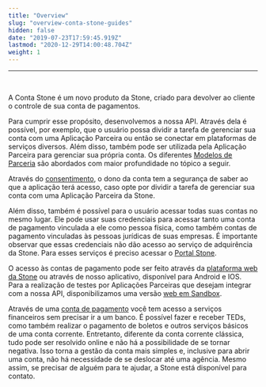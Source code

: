 ```yaml
---
title: "Overview"
slug: "overview-conta-stone-guides"
hidden: false
date: "2019-07-23T17:59:45.919Z"
lastmod: "2020-12-29T14:00:48.704Z"
weight: 1
---
```


---

<br>

A Conta Stone é um novo produto da Stone, criado para devolver ao cliente o controle de sua conta de pagamentos.


Para cumprir esse propósito, desenvolvemos a nossa API. Através dela é possível, por exemplo, que o usuário possa dividir a tarefa de gerenciar sua conta com uma Aplicação Parceira ou então se conectar em plataformas de serviços diversos. Além disso, também pode ser utilizada pela Aplicação Parceira para gerenciar sua própria conta. Os diferentes [Modelos de Parceria](/docs/guias/a-conta-stone/modelos-de-parceria) são abordados com maior profundidade no tópico a seguir.

Através do [consentimento](/docs/guias/integracao/consentimento), o dono da conta tem a segurança de saber ao que a aplicação terá acesso, caso opte por dividir a tarefa de gerenciar sua conta com uma Aplicação Parceira da Stone.


Além disso, também é possível para o usuário acessar todas suas contas no mesmo lugar. Ele pode usar suas credenciais para acessar tanto uma conta de pagamento vinculada a ele como pessoa física, como também contas de pagamento vinculadas às pessoas jurídicas de suas empresas. É importante observar que essas credenciais não dão acesso ao serviço de adquirência da Stone. Para esses serviços é preciso acessar o [Portal Stone](https://portal.stone.com.br/login).

O acesso às contas de pagamento pode ser feito através da [plataforma web da Stone](https://conta.stone.com.br) ou através de nosso aplicativo, disponível para Android e IOS. Para a realização de testes por Aplicações Parceiras que desejam integrar com a nossa API, disponibilizamos uma versão [web em Sandbox](https://sandbox.conta.stone.com.br/).

Através de uma [conta de pagamento](https://www.bcb.gov.br/detalhenoticia/353/noticia) você tem acesso a serviços financeiros sem precisar ir a um banco. É possível fazer e receber TEDs, como também realizar o pagamento de boletos e outros serviços básicos de uma conta corrente. Entretanto, diferente da conta corrente clássica, tudo pode ser resolvido online e não há a possibilidade de se tornar negativa. Isso torna a gestão da conta mais simples e, inclusive para abrir uma conta, não há necessidade de se deslocar até uma agência. Mesmo assim, se precisar de alguém para te ajudar, a Stone está disponível para contato.
